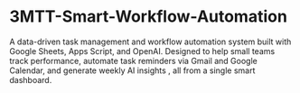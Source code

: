 # 3MTT-Smart-Workflow-Automation
A data-driven task management and workflow automation system built with Google Sheets, Apps Script, and OpenAI. Designed to help small teams track performance, automate task reminders via Gmail and Google Calendar, and generate weekly AI insights , all from a single smart dashboard.
